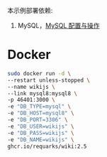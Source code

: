 本示例部署依赖:

1. MySQL，[MySQL 配置与操作](main/MySQL配置与操作.md)

# Docker

```bash
sudo docker run -d \
--restart unless-stopped \
--name wikijs \
--link mysql8:mysql8 \
-p 46401:3000 \
-e "DB_TYPE=mysql" \
-e "DB_HOST=mysql8" \
-e "DB_PORT=3306" \
-e "DB_USER=wikijs" \
-e "DB_PASS=wikijs" \
-e "DB_NAME=wikijs" \
ghcr.io/requarks/wiki:2.5
```
